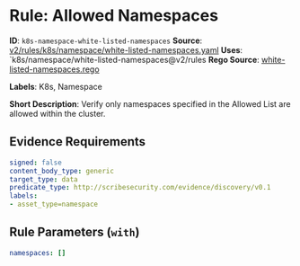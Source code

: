 # Rule: Allowed Namespaces

**ID**: `k8s-namespace-white-listed-namespaces`
**Source**: [v2/rules/k8s/namespace/white-listed-namespaces.yaml](https://github.com/scribe-public/sample-policies/v2/rules/k8s/namespace/white-listed-namespaces.yaml)
**Uses**: `k8s/namespace/white-listed-namespaces@v2/rules
**Rego Source**: [white-listed-namespaces.rego](https://github.com/scribe-public/sample-policies/v2/rules/k8s/namespace/white-listed-namespaces.rego)

**Labels**: K8s, Namespace

**Short Description**: Verify only namespaces specified in the Allowed List are allowed within the cluster.

## Evidence Requirements

```yaml
signed: false
content_body_type: generic
target_type: data
predicate_type: http://scribesecurity.com/evidence/discovery/v0.1
labels:
- asset_type=namespace
```
## Rule Parameters (`with`)

```yaml
namespaces: []
```
